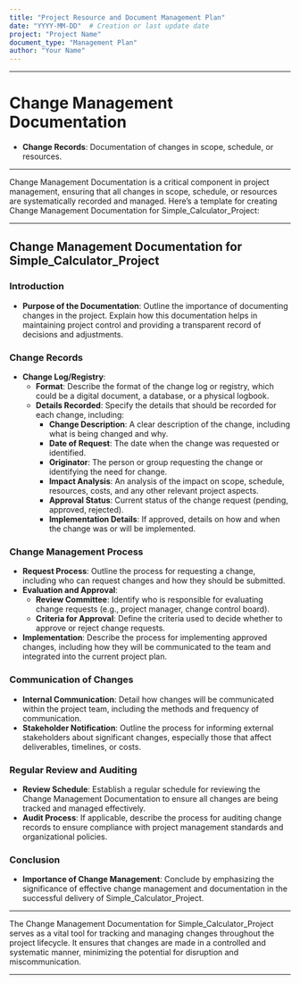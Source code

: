 ```yaml
---
title: "Project Resource and Document Management Plan"
date: "YYYY-MM-DD"  # Creation or last update date
project: "Project Name"
document_type: "Management Plan"
author: "Your Name"
---
```

---
# Change Management Documentation

- **Change Records**: Documentation of changes in scope, schedule, or resources.

---
Change Management Documentation is a critical component in project management, ensuring that all changes in scope, schedule, or resources are systematically recorded and managed. Here’s a template for creating Change Management Documentation for Simple_Calculator_Project:

---

## Change Management Documentation for Simple_Calculator_Project

### Introduction
- **Purpose of the Documentation**: Outline the importance of documenting changes in the project. Explain how this documentation helps in maintaining project control and providing a transparent record of decisions and adjustments.

### Change Records
- **Change Log/Registry**: 
  - **Format**: Describe the format of the change log or registry, which could be a digital document, a database, or a physical logbook.
  - **Details Recorded**: Specify the details that should be recorded for each change, including:
    - **Change Description**: A clear description of the change, including what is being changed and why.
    - **Date of Request**: The date when the change was requested or identified.
    - **Originator**: The person or group requesting the change or identifying the need for change.
    - **Impact Analysis**: An analysis of the impact on scope, schedule, resources, costs, and any other relevant project aspects.
    - **Approval Status**: Current status of the change request (pending, approved, rejected).
    - **Implementation Details**: If approved, details on how and when the change was or will be implemented.

### Change Management Process
- **Request Process**: Outline the process for requesting a change, including who can request changes and how they should be submitted.
- **Evaluation and Approval**: 
  - **Review Committee**: Identify who is responsible for evaluating change requests (e.g., project manager, change control board).
  - **Criteria for Approval**: Define the criteria used to decide whether to approve or reject change requests.
- **Implementation**: Describe the process for implementing approved changes, including how they will be communicated to the team and integrated into the current project plan.

### Communication of Changes
- **Internal Communication**: Detail how changes will be communicated within the project team, including the methods and frequency of communication.
- **Stakeholder Notification**: Outline the process for informing external stakeholders about significant changes, especially those that affect deliverables, timelines, or costs.

### Regular Review and Auditing
- **Review Schedule**: Establish a regular schedule for reviewing the Change Management Documentation to ensure all changes are being tracked and managed effectively.
- **Audit Process**: If applicable, describe the process for auditing change records to ensure compliance with project management standards and organizational policies.

### Conclusion
- **Importance of Change Management**: Conclude by emphasizing the significance of effective change management and documentation in the successful delivery of Simple_Calculator_Project.

---

The Change Management Documentation for Simple_Calculator_Project serves as a vital tool for tracking and managing changes throughout the project lifecycle. It ensures that changes are made in a controlled and systematic manner, minimizing the potential for disruption and miscommunication.

---
